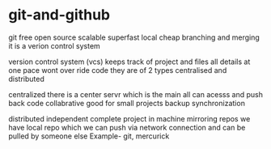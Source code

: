 # git-and-github

git
free
open source
scalable
superfast
local
cheap branching and merging
it is a verion control system

version control system (vcs)
keeps track of project and files
all details at one pace 
wont over ride code
they are of 2 types
centralised and distributed

centralized
there is a center servr which is the main
all can acesss and push back code
collabrative
good for small projects
backup
synchronization

distributed
independent
complete project in machine
mirroring repos
we have local repo which we can push via network connection and can be pulled by someone else
Example- git, mercurick
